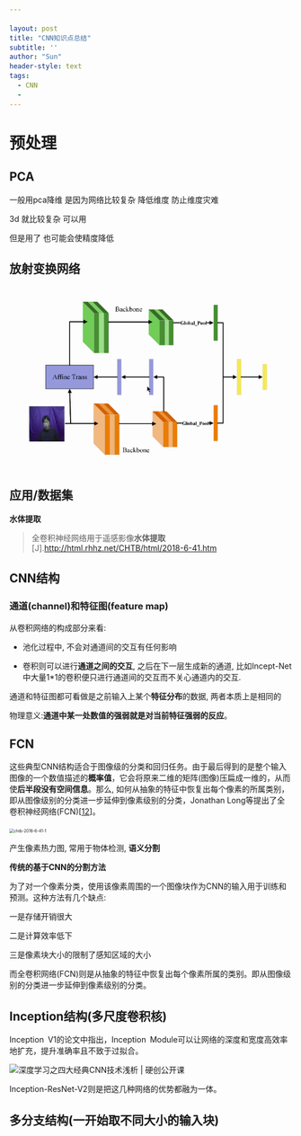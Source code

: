 ```yaml
---

layout: post
title: "CNN知识点总结"
subtitle: ''
author: "Sun"
header-style: text
tags:
  - CNN
  - 
---
```


# 预处理

## PCA

一般用pca降维 是因为网络比较复杂 降低维度 防止维度灾难





3d 就比较复杂 可以用

但是用了 也可能会使精度降低



## 放射变换网络

![image-20200401150058867](/img/in-post/20_03/image-20200401150058867.png)



## 应用/数据集

**水体提取**

> 全卷积神经网络用于遥感影像**水体提取**[J].http://html.rhhz.net/CHTB/html/2018-6-41.htm

## CNN结构

### 通道(channel)和特征图(feature map)

从卷积网络的构成部分来看: 

* 池化过程中, 不会对通道间的交互有任何影响

* 卷积则可以进行**通道之间的交互**, 之后在下一层生成新的通道, 比如Incept-Net中大量1*1的卷积便只进行通道间的交互而不关心通道内的交互.

通道和特征图都可看做是之前输入上某个**特征分布**的数据, 两者本质上是相同的

物理意义:**通道中某一处数值的强弱就是对当前特征强弱的反应**。

## FCN

这些典型CNN结构适合于图像级的分类和回归任务。由于最后得到的是整个输入图像的一个数值描述的**概率值**，它会将原来二维的矩阵(图像)压扁成一维的，从而使**后半段没有空间信息**。那么, 如何从抽象的特征中恢复出每个像素的所属类别，即从图像级别的分类进一步延伸到像素级别的分类，Jonathan Long等提出了全卷积神经网络(FCN)[[12](http://html.rhhz.net/CHTB/html/2018-6-41.htm#b12)]。

<img src="http://html.rhhz.net/CHTB/html/PIC/chtb-2018-6-41-1.jpg" alt="chtb-2018-6-41-1" style="zoom:50%;" />

产生像素热力图, 常用于物体检测, **语义分割**

**传统的基于CNN的分割方法**

为了对一个像素分类，使用该像素周围的一个图像块作为CNN的输入用于训练和预测。这种方法有几个缺点:

一是存储开销很大

二是计算效率低下

三是像素块大小的限制了感知区域的大小

而全卷积网络(FCN)则是从抽象的特征中恢复出每个像素所属的类别。即从图像级别的分类进一步延伸到像素级别的分类。

## Inception结构(多尺度卷积核)

Inception V1的论文中指出，Inception Module可以让网络的深度和宽度高效率地扩充，提升准确率且不致于过拟合。

![深度学习之四大经典CNN技术浅析 | 硬创公开课](https://static.leiphone.com/uploads/new/article/740_740/201702/58b53ff73e987.png?imageMogr2/format/jpg/quality/90)

Inception-ResNet-V2则是把这几种网络的优势都融为一体。

## 多分支结构(一开始取不同大小的输入块)